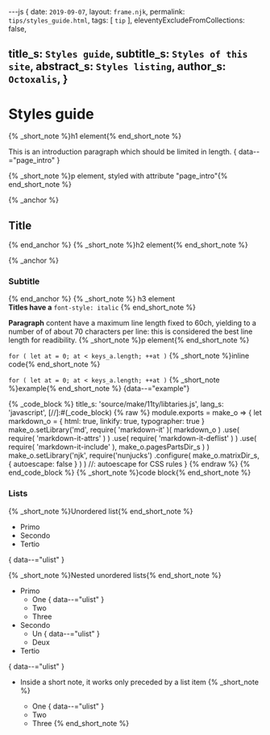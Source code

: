 ---js
{
  date:      `2019-09-07`,
  layout:    `frame.njk`,
  permalink: `tips/styles_guide.html`,
  tags:      [ `tip` ],
  eleventyExcludeFromCollections: false,

  title_s:    `Styles guide`,
  subtitle_s: `Styles of this site`,
  abstract_s: `Styles listing`,
  author_s:   `Octoxalis`,
}
---
[comment]: # (======== Post ========)
# Styles guide
{% _short_note %}h1 element{% end_short_note %}


This is an introduction paragraph which should be limited in length.
{ data--="page_intro" }

{% _short_note %}p element, styled with attribute "page_intro"{% end_short_note %}


{% _anchor %}
## Title
{% end_anchor %}
{% _short_note %}h2 element{% end_short_note %}


{% _anchor %}
### Subtitle
{% end_anchor %}
{% _short_note %}
h3 element<br/>
<b>Titles have a</b> <code>font-style: italic</code>
{% end_short_note %}  


**Paragraph** content have a maximum line length fixed to 60ch, yielding to a number of  of about 70 characters per line: this is considered the best line length for readibility.
{% _short_note %}p element{% end_short_note %}


`for ( let at = 0; at < keys_a.length; ++at )`
{% _short_note %}inline code{% end_short_note %}


`for ( let at = 0; at < keys_a.length; ++at )`
{% _short_note %}example{% end_short_note %}
{data--="example"}


{% _code_block %}
    title_s: 'source/make/11ty/libtaries.js',
    lang_s: 'javascript',
[//]:#(_code_block)
{% raw %}
module.exports = make_o =>
{
  let markdown_o =
  {
    html:        true,
    linkify:     true,
    typographer: true
  }
  make_o.setLibrary('md',
    require( 'markdown-it' )( markdown_o )
      .use( require( 'markdown-it-attrs' ) )
      .use( require( 'markdown-it-deflist' ) )
      .use( require( 'markdown-it-include' ), make_o.pagesPartsDir_s )
  )
  make_o.setLibrary('njk',
    require('nunjucks')
      .configure( make_o.matrixDir_s, { autoescape: false } ) )  //: autoescape for CSS rules
}
{% endraw %}
{% end_code_block %}
{% _short_note %}code block{% end_short_note %}


### Lists

{% _short_note %}Unordered list{% end_short_note %}

+ Primo
+ Secondo
+ Tertio

{ data--="ulist" }

{% _short_note %}Nested unordered lists{% end_short_note %}


+ Primo
  - One
{ data--="ulist" }
  - Two
  - Three
+ Secondo
  - Un
{ data--="ulist" }
  - Deux
+ Tertio

{ data--="ulist" }



- Inside a short note, it works only preceded by a list item
{% _short_note %}

  + One
{ data--="ulist" }
  + Two
  + Three
{% end_short_note %}


[comment]: # (======== Links ========)
